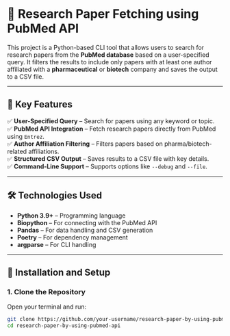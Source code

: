 # 🚀 Research Paper Fetching using PubMed API

This project is a Python-based CLI tool that allows users to search for research papers from the **PubMed database** based on a user-specified query. It filters the results to include only papers with at least one author affiliated with a **pharmaceutical** or **biotech** company and saves the output to a CSV file.

---

## 📌 **Key Features**
✅ **User-Specified Query** – Search for papers using any keyword or topic.  
✅ **PubMed API Integration** – Fetch research papers directly from PubMed using `Entrez`.  
✅ **Author Affiliation Filtering** – Filters papers based on pharma/biotech-related affiliations.  
✅ **Structured CSV Output** – Saves results to a CSV file with key details.  
✅ **Command-Line Support** – Supports options like `--debug` and `--file`.  

---

## 🛠️ **Technologies Used**
- **Python 3.9+** – Programming language  
- **Biopython** – For connecting with the PubMed API  
- **Pandas** – For data handling and CSV generation  
- **Poetry** – For dependency management  
- **argparse** – For CLI handling  

---

## 🚀 **Installation and Setup**
### **1. Clone the Repository**
Open your terminal and run:
```bash
git clone https://github.com/your-username/research-paper-by-using-pubmed-api.git
cd research-paper-by-using-pubmed-api
